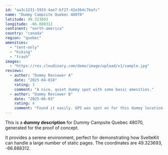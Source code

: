 ```yaml
---
id: "aa3c1231-5933-4ae7-bf27-42e364c7bafc"
name: "Dummy Campsite Quebec 48070"
latitude: 49.323693
longitude: -66.888312
continent: "north-america"
country: "canada"
region: "quebec"
amenities:
  - "tent-only"
  - "hiking"
  - "trash"
images:
  - "https://res.cloudinary.com/demo/image/upload/v1/sample.jpg"
reviews:
  - author: "Dummy Reviewer A"
    date: "2025-04-018"
    rating: 3
    comment: "A nice, quiet dummy spot with some basic amenities."
  - author: "Dummy Reviewer B"
    date: "2025-06-03"
    rating: 4
    comment: "Found it easily. GPS was spot on for this dummy location."
---
```


This is a **dummy description** for Dummy Campsite Quebec 48070, generated for the proof of concept.

It provides a serene environment, perfect for demonstrating how SvelteKit can handle a large number of static pages. The coordinates are 49.323693, -66.888312.
